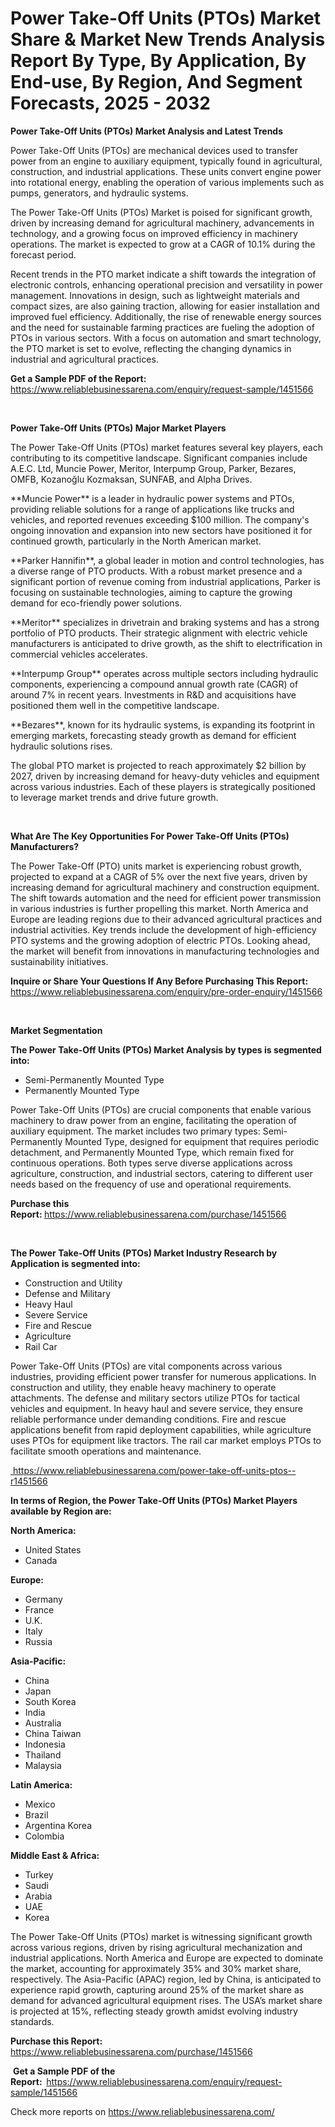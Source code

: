 <p><h1>Power Take-Off Units (PTOs) Market Share & Market New Trends Analysis Report By Type, By Application, By End-use, By Region, And Segment Forecasts, 2025 - 2032</h1></p><p><strong>Power Take-Off Units (PTOs) Market Analysis and Latest Trends</strong></p>
<p><p>Power Take-Off Units (PTOs) are mechanical devices used to transfer power from an engine to auxiliary equipment, typically found in agricultural, construction, and industrial applications. These units convert engine power into rotational energy, enabling the operation of various implements such as pumps, generators, and hydraulic systems.</p><p>The Power Take-Off Units (PTOs) Market is poised for significant growth, driven by increasing demand for agricultural machinery, advancements in technology, and a growing focus on improved efficiency in machinery operations. The market is expected to grow at a CAGR of 10.1% during the forecast period. </p><p>Recent trends in the PTO market indicate a shift towards the integration of electronic controls, enhancing operational precision and versatility in power management. Innovations in design, such as lightweight materials and compact sizes, are also gaining traction, allowing for easier installation and improved fuel efficiency. Additionally, the rise of renewable energy sources and the need for sustainable farming practices are fueling the adoption of PTOs in various sectors. With a focus on automation and smart technology, the PTO market is set to evolve, reflecting the changing dynamics in industrial and agricultural practices.</p></p>
<p><strong>Get a Sample PDF of the Report:&nbsp;</strong> <a href="https://www.reliablebusinessarena.com/enquiry/request-sample/1451566?utm_campaign=2114&utm_medium=2&utm_source=Github&utm_content=ia&utm_term=27022025&utm_id=power-take-off-units-ptos">https://www.reliablebusinessarena.com/enquiry/request-sample/1451566</a></p>
<p>&nbsp;</p>
<p><strong>Power Take-Off Units (PTOs) Major Market Players</strong></p>
<p><p>The Power Take-Off Units (PTOs) market features several key players, each contributing to its competitive landscape. Significant companies include A.E.C. Ltd, Muncie Power, Meritor, Interpump Group, Parker, Bezares, OMFB, Kozanoğlu Kozmaksan, SUNFAB, and Alpha Drives.</p><p>**Muncie Power** is a leader in hydraulic power systems and PTOs, providing reliable solutions for a range of applications like trucks and vehicles, and reported revenues exceeding $100 million. The company's ongoing innovation and expansion into new sectors have positioned it for continued growth, particularly in the North American market.</p><p>**Parker Hannifin**, a global leader in motion and control technologies, has a diverse range of PTO products. With a robust market presence and a significant portion of revenue coming from industrial applications, Parker is focusing on sustainable technologies, aiming to capture the growing demand for eco-friendly power solutions.</p><p>**Meritor** specializes in drivetrain and braking systems and has a strong portfolio of PTO products. Their strategic alignment with electric vehicle manufacturers is anticipated to drive growth, as the shift to electrification in commercial vehicles accelerates.</p><p>**Interpump Group** operates across multiple sectors including hydraulic components, experiencing a compound annual growth rate (CAGR) of around 7% in recent years. Investments in R&D and acquisitions have positioned them well in the competitive landscape.</p><p>**Bezares**, known for its hydraulic systems, is expanding its footprint in emerging markets, forecasting steady growth as demand for efficient hydraulic solutions rises.</p><p>The global PTO market is projected to reach approximately $2 billion by 2027, driven by increasing demand for heavy-duty vehicles and equipment across various industries. Each of these players is strategically positioned to leverage market trends and drive future growth.</p></p>
<p>&nbsp;</p>
<p><strong>What Are The Key Opportunities For Power Take-Off Units (PTOs) Manufacturers?</strong></p>
<p><p>The Power Take-Off (PTO) units market is experiencing robust growth, projected to expand at a CAGR of 5% over the next five years, driven by increasing demand for agricultural machinery and construction equipment. The shift towards automation and the need for efficient power transmission in various industries is further propelling this market. North America and Europe are leading regions due to their advanced agricultural practices and industrial activities. Key trends include the development of high-efficiency PTO systems and the growing adoption of electric PTOs. Looking ahead, the market will benefit from innovations in manufacturing technologies and sustainability initiatives.</p></p>
<p><strong>Inquire or Share Your Questions If Any Before Purchasing This Report:</strong> <a href="https://www.reliablebusinessarena.com/enquiry/pre-order-enquiry/1451566?utm_campaign=2114&utm_medium=2&utm_source=Github&utm_content=ia&utm_term=27022025&utm_id=power-take-off-units-ptos">https://www.reliablebusinessarena.com/enquiry/pre-order-enquiry/1451566</a></p>
<p>&nbsp;</p>
<p><strong>Market Segmentation</strong></p>
<p><strong>The Power Take-Off Units (PTOs) Market Analysis by types is segmented into:</strong></p>
<p><ul><li>Semi-Permanently Mounted Type</li><li>Permanently Mounted Type</li></ul></p>
<p><p>Power Take-Off Units (PTOs) are crucial components that enable various machinery to draw power from an engine, facilitating the operation of auxiliary equipment. The market includes two primary types: Semi-Permanently Mounted Type, designed for equipment that requires periodic detachment, and Permanently Mounted Type, which remain fixed for continuous operations. Both types serve diverse applications across agriculture, construction, and industrial sectors, catering to different user needs based on the frequency of use and operational requirements.</p></p>
<p><strong>Purchase this Report:&nbsp;</strong><a href="https://www.reliablebusinessarena.com/purchase/1451566?utm_campaign=2114&utm_medium=2&utm_source=Github&utm_content=ia&utm_term=27022025&utm_id=power-take-off-units-ptos">https://www.reliablebusinessarena.com/purchase/1451566</a></p>
<p>&nbsp;</p>
<p><strong>The Power Take-Off Units (PTOs) Market Industry Research by Application is segmented into:</strong></p>
<p><ul><li>Construction and Utility</li><li>Defense and Military</li><li>Heavy Haul</li><li>Severe Service</li><li>Fire and Rescue</li><li>Agriculture</li><li>Rail Car</li></ul></p>
<p><p>Power Take-Off Units (PTOs) are vital components across various industries, providing efficient power transfer for numerous applications. In construction and utility, they enable heavy machinery to operate attachments. The defense and military sectors utilize PTOs for tactical vehicles and equipment. In heavy haul and severe service, they ensure reliable performance under demanding conditions. Fire and rescue applications benefit from rapid deployment capabilities, while agriculture uses PTOs for equipment like tractors. The rail car market employs PTOs to facilitate smooth operations and maintenance.</p></p>
<p><a href="https://www.reliablebusinessarena.com/power-take-off-units-ptos--r1451566?utm_campaign=2114&utm_medium=2&utm_source=Github&utm_content=ia&utm_term=27022025&utm_id=power-take-off-units-ptos">&nbsp;https://www.reliablebusinessarena.com/power-take-off-units-ptos--r1451566</a></p>
<p><strong>In terms of Region, the Power Take-Off Units (PTOs) Market Players available by Region are:</strong></p>
<p>
    <p> <strong> North America: </strong>
        <ul>
            <li>United States</li>
            <li>Canada</li>
        </ul>
        </p> 
    <p> <strong> Europe: </strong>
        <ul>
            <li>Germany</li>
            <li>France</li>
            <li>U.K.</li>
            <li>Italy</li>
            <li>Russia</li>
        </ul>
        </p> 
    <p> <strong> Asia-Pacific: </strong>
        <ul>
            <li>China</li>
            <li>Japan</li>
            <li>South Korea</li>
            <li>India</li>
            <li>Australia</li>
            <li>China Taiwan</li>
            <li>Indonesia</li>
            <li>Thailand</li>
            <li>Malaysia</li>
        </ul>
        </p> 
    <p> <strong> Latin America: </strong>
        <ul>
            <li>Mexico</li>
            <li>Brazil</li>
            <li>Argentina Korea</li>
            <li>Colombia</li>
        </ul>
        </p> 
    <p> <strong> Middle East & Africa: </strong>
        <ul>
            <li>Turkey</li>
            <li>Saudi</li>
            <li>Arabia</li>
            <li>UAE</li>
            <li>Korea</li>
        </ul>
    </p>
    </p>
<p><p>The Power Take-Off Units (PTOs) market is witnessing significant growth across various regions, driven by rising agricultural mechanization and industrial applications. North America and Europe are expected to dominate the market, accounting for approximately 35% and 30% market share, respectively. The Asia-Pacific (APAC) region, led by China, is anticipated to experience rapid growth, capturing around 25% of the market share as demand for advanced agricultural equipment rises. The USA’s market share is projected at 15%, reflecting steady growth amidst evolving industry standards.</p></p>
<p><strong>Purchase this Report: </strong><a href="https://www.reliablebusinessarena.com/purchase/1451566?utm_campaign=2114&utm_medium=2&utm_source=Github&utm_content=ia&utm_term=27022025&utm_id=power-take-off-units-ptos">https://www.reliablebusinessarena.com/purchase/1451566</a></p>
<p>&nbsp;<strong>Get a Sample PDF of the Report:&nbsp;&nbsp;</strong><a href="https://www.reliablebusinessarena.com/enquiry/request-sample/1451566?utm_campaign=2114&utm_medium=2&utm_source=Github&utm_content=ia&utm_term=27022025&utm_id=power-take-off-units-ptos">https://www.reliablebusinessarena.com/enquiry/request-sample/1451566</a></p>
<p><strong></strong></p>
<p>Check more reports on <a href="https://www.reliablebusinessarena.com/?utm_campaign=2114&utm_medium=2&utm_source=Github&utm_content=ia&utm_term=27022025&utm_id=power-take-off-units-ptos">https://www.reliablebusinessarena.com/</a></p>